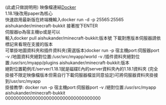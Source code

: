 (此處只做說明用) 映像檔連結[Docker](https://hub.docker.com/r/aishukander/minecraft-bukkit)  
1.18.1後改用paper為核心  
快速啟用最新版在終端機輸入docker run -d -p 25565:25565 aishukander/minecraft-bukkit 接著按下ENTER  
伺服器ip為宿主機ip或是可以  
輸入docker pull aishukander/minecraft-bukkit:版本號 下載對應版本伺服器請依標記來看現在支援的版本  
可單掛地圖資料夾和插件資料夾(需選版本)docker run -p 宿主機port:伺服器port -v /地圖資料夾絕對位置:/usr/src/myapp/world -v /插件資料夾絕對位置:/usr/src/myapp/plugins    aishukander/minecraft-bukkit:版本  
絕對位置範例/E/server/1.18.1就是磁碟E內的server資料夾內的1.18.1資料夾
(完全掛接不限定映像檔版本但需自行下載伺服器檔並同意協定)可將伺服器資料夾掛接到/usr/src/myapp  
掛接教學: docker run -p 宿主機port:伺服器port -v /絕對位置:/usr/src/myapp aishukander/minecraft-bukkit  
00000000000000000000000000000000000
